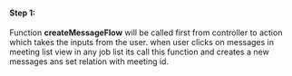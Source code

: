 #### Step 1:

Function **createMessageFlow** will be called first from controller to action which takes the inputs from the user. when user clicks on messages in meeting list view in any job list its call this function and creates a new messages ans set relation with meeting id.
